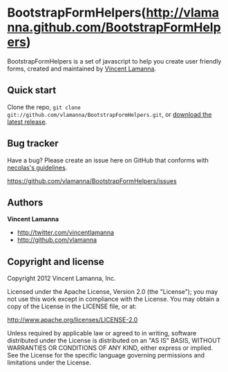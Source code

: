BootstrapFormHelpers(http://vlamanna.github.com/BootstrapFormHelpers)
====================

BootstrapFormHelpers is a set of javascript to help you create user friendly forms, created and maintained by [Vincent Lamanna](http://twitter.com/vincentlamanna).



Quick start
-----------

Clone the repo, `git clone git://github.com/vlamanna/BootstrapFormHelpers.git`, or [download the latest release](https://github.com/vlamanna/BootstrapFormHelpers/zipball/master).



Bug tracker
-----------

Have a bug? Please create an issue here on GitHub that conforms with [necolas's guidelines](https://github.com/necolas/issue-guidelines).

https://github.com/vlamanna/BootstrapFormHelpers/issues



Authors
-------

**Vincent Lamanna**

+ http://twitter.com/vincentlamanna
+ http://github.com/vlamanna



Copyright and license
---------------------

Copyright 2012 Vincent Lamanna, Inc.

Licensed under the Apache License, Version 2.0 (the "License");
you may not use this work except in compliance with the License.
You may obtain a copy of the License in the LICENSE file, or at:

   http://www.apache.org/licenses/LICENSE-2.0

Unless required by applicable law or agreed to in writing, software
distributed under the License is distributed on an "AS IS" BASIS,
WITHOUT WARRANTIES OR CONDITIONS OF ANY KIND, either express or implied.
See the License for the specific language governing permissions and
limitations under the License.
